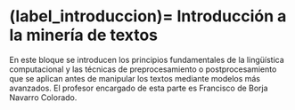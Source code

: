 
(label_introduccion)=
Introducción a la minería de textos
===================================

En este bloque se introducen los principios fundamentales de la lingüística computacional y las técnicas de preprocesamiento o postprocesamiento que se aplican antes de manipular los textos mediante modelos más avanzados. El profesor encargado de esta parte es Francisco de Borja Navarro Colorado.

